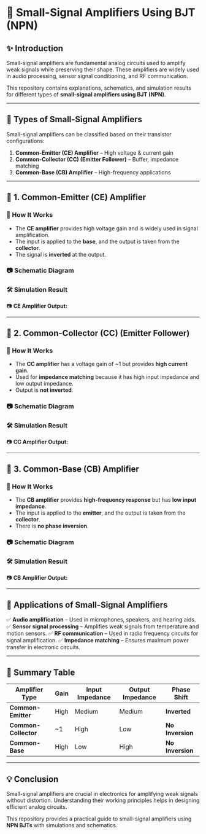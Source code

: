 # 📘 Small-Signal Amplifiers Using BJT (NPN)

## ✨ Introduction
Small-signal amplifiers are fundamental analog circuits used to amplify weak signals while preserving their shape. These amplifiers are widely used in audio processing, sensor signal conditioning, and RF communication.

This repository contains explanations, schematics, and simulation results for different types of **small-signal amplifiers using BJT (NPN)**.

---

## 🔹 Types of Small-Signal Amplifiers
Small-signal amplifiers can be classified based on their transistor configurations:

1. **Common-Emitter (CE) Amplifier** – High voltage & current gain
2. **Common-Collector (CC) (Emitter Follower)** – Buffer, impedance matching
3. **Common-Base (CB) Amplifier** – High-frequency applications

---

## 📌 1. Common-Emitter (CE) Amplifier
### 🔹 How It Works
- The **CE amplifier** provides high voltage gain and is widely used in signal amplification.
- The input is applied to the **base**, and the output is taken from the **collector**.
- The signal is **inverted** at the output.

### 📷 Schematic Diagram


### 🛠 Simulation Result
📷 **CE Amplifier Output:**


---

## 📌 2. Common-Collector (CC) (Emitter Follower)
### 🔹 How It Works
- The **CC amplifier** has a voltage gain of ~1 but provides **high current gain**.
- Used for **impedance matching** because it has high input impedance and low output impedance.
- Output is **not inverted**.

### 📷 Schematic Diagram


### 🛠 Simulation Result
📷 **CC Amplifier Output:**

---

## 📌 3. Common-Base (CB) Amplifier
### 🔹 How It Works
- The **CB amplifier** provides **high-frequency response** but has **low input impedance**.
- The input is applied to the **emitter**, and the output is taken from the **collector**.
- There is **no phase inversion**.

### 📷 Schematic Diagram


### 🛠 Simulation Result
📷 **CB Amplifier Output:**

---

## 📌 Applications of Small-Signal Amplifiers
✅ **Audio amplification** – Used in microphones, speakers, and hearing aids.
✅ **Sensor signal processing** – Amplifies weak signals from temperature and motion sensors.
✅ **RF communication** – Used in radio frequency circuits for signal amplification.
✅ **Impedance matching** – Ensures maximum power transfer in electronic circuits.

---

## 📌 Summary Table
| Amplifier Type | Gain | Input Impedance | Output Impedance | Phase Shift |
|---------------|------|----------------|-----------------|------------|
| **Common-Emitter** | High | Medium | Medium | **Inverted** |
| **Common-Collector** | ~1 | High | Low | **No Inversion** |
| **Common-Base** | High | Low | High | **No Inversion** |

---

## 💡 Conclusion
Small-signal amplifiers are crucial in electronics for amplifying weak signals without distortion. Understanding their working principles helps in designing efficient analog circuits.

This repository provides a practical guide to small-signal amplifiers using **NPN BJTs** with simulations and schematics.

